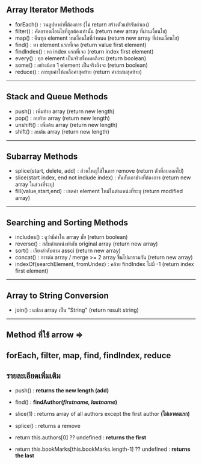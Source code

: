 ## Array Iterator Methods
- forEach() : วนลูปหาค่าที่ต้องการ (ไม่ return สร้างตัวแปรรับค่าเอง)
- filter() : คัดกรองเงื่อนไขที่ถูกต้องเท่านั้น (return new array ที่ผ่านเงื่อนไข)
- map() : คืนทุก element บนเงื่อนไขที่กำหนด (return new array ที่ผ่านเงื่อนไข)
- find() : หา element แรกที่เจอ (return value first element)
- findIndex() : หา index แรกที่เจอ (return index first element)
- every() : ทุก element เป็นจริงทั้งหมดถึงจะ (return boolean)
- some() : อย่างน้อย 1 element เป็นจริงถึงจะ (return boolean)
- reduce() : การยุบค่าให้เหลือค่าสุดท้าย (return ค่าสะสมสุดท้าย)
---

## Stack and Queue Methods
- push() : เพิ่มท้าย array (return new length)
- pop() : ลบท้าย array (return new length)
- unshift() : เพิ่มต้น array (return new length)
- shift() : ลบต้น array (return new length)
---

## Subarray Methods
- splice(start, delete, add) : ส่วนใหญ่ใช้ในการ remove (return ตัวที่ลบออกไป)
- slice(start index, end not include index) : หั่นสับเอาช่วงที่ต้องการ (return new array ในช่วงที่ระบุ)
- fill(value,start,end) : เซตค่า element ใหม่ในตำแหน่งที่ระบุ (return modified array)
---

## Searching and Sorting Methods
- includes() : ดูว่ามีค่าใน array มั้ย (return boolean)
- reverse() : สลับตำแหน่งทำกับ original array (return new array)
- sort() : เรียงลำดับตาม assci (return new array)
- concat() : การต่อ array / merge >= 2 array ขึ้นไปมารวมกัน (return new array)
- indexOf(searchElement, fromUndez) : คล้าย findIndex ไม่มี -1 (return index first element)
---

## Array to String Conversion
- join() : แปลง array เป็น "String" (return result string)
---

## Method ที่ใช้ arrow =>
forEach, filter, map, find, findIndex, reduce
---

## รายละเอียดเพิ่มเติม
- push() : **returns the new length (add)**
- find() : **findAuthor(_firstname, lastname_)**
- slice(1) : returns array of all authors except the first author **(ไม่เอาคนแรก)**
- splice() : returns a remove

- return this.authors[0] ?? undefined : **returns the first**
- return this.bookMarks[this.bookMarks.length-1] ?? undefined : **returns the last**
